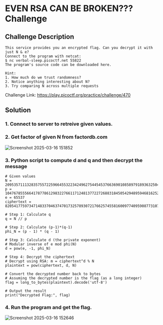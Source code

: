 # EVEN RSA CAN BE BROKEN??? Challenge

## Challenge Description
```
This service provides you an encrypted flag. Can you decrypt it with just N & e?
Connect to the program with netcat:
$ nc verbal-sleep.picoctf.net 55822
The program's source code can be downloaded here.

Hint:
1. How much do we trust randomness?
2. Notice anything interesting about N?
3. Try comparing N across multiple requests
```

Challenge Link: https://play.picoctf.org/practice/challenge/470

## Solution
### 1. Connect to server to retreive given values.
### 2. Get factor of given N from factordb.com 
![Screenshot 2025-03-16 151852](https://github.com/user-attachments/assets/e9c89aff-b08a-4646-8b97-7dbc6265396b)

### 3. Python script to compute d and q and then decrypt the message
```
# Given values
N = 20953571113283575572259664553223424962754454537663690108589791893632504038809588381801826908039399667459730525363264483377065329790347911704702727064711054
p = 10476785556641787786129832276611712481377227268831845054294895946816252019404794190900913454019699833729865262681632241688532664895173955852351363532355527
e = 65537
ciphertext = 8205417759734714833704637470173257893072176625745581600977409590877310753421296408677153813945934797061455032468221706582870153199115807873242651098128869

# Step 1: Calculate q
q = N // p

# Step 2: Calculate (p-1)*(q-1)
phi_N = (p - 1) * (q - 1)

# Step 3: Calculate d (the private exponent)
# Modular inverse of e mod phi(N)
d = pow(e, -1, phi_N)

# Step 4: Decrypt the ciphertext
# Decrypt using RSA: m = ciphertext^d % N
plaintext = pow(ciphertext, d, N)

# Convert the decrypted number back to bytes
# Assuming the decrypted number is the flag (as a long integer)
flag = long_to_bytes(plaintext).decode('utf-8')

# Output the result
print("Decrypted Flag:", flag)
```
### 4. Run the program and get the flag.
![Screenshot 2025-03-16 152646](https://github.com/user-attachments/assets/0cf4eeec-fa7c-4e50-a49f-a2e384df0c69)

